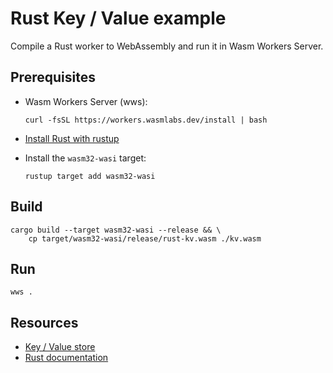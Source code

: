 # Rust Key / Value example

Compile a Rust worker to WebAssembly and run it in Wasm Workers Server.

## Prerequisites

* Wasm Workers Server (wws):

  ```shell-session
  curl -fsSL https://workers.wasmlabs.dev/install | bash
  ```

* [Install Rust with rustup](https://www.rust-lang.org/tools/install)
* Install the `wasm32-wasi` target:

    ```shell-session
    rustup target add wasm32-wasi
    ```

## Build

```shell-session
cargo build --target wasm32-wasi --release && \
	cp target/wasm32-wasi/release/rust-kv.wasm ./kv.wasm
```

## Run

```shell-session
wws .
```

## Resources

* [Key / Value store](https://workers.wasmlabs.dev/docs/features/key-value)
* [Rust documentation](https://workers.wasmlabs.dev/docs/languages/rust)

